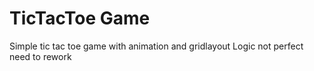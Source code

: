 # TicTacToe Game
Simple tic tac toe game with animation and gridlayout
Logic not perfect need to rework
